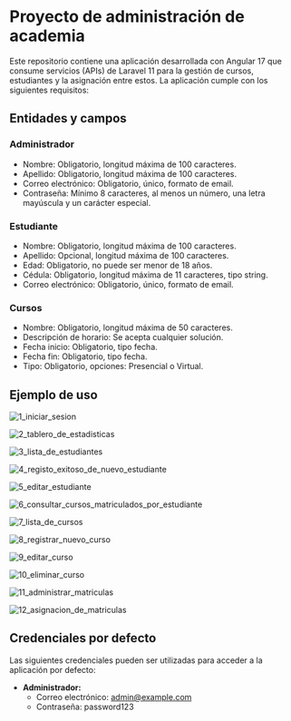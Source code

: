 # Proyecto de administración de academia

Este repositorio contiene una aplicación desarrollada con Angular 17 que consume servicios (APIs) de Laravel 11 para la gestión de cursos, estudiantes y la asignación entre estos. La aplicación cumple con los siguientes requisitos:

## Entidades y campos

### Administrador

-   Nombre: Obligatorio, longitud máxima de 100 caracteres.
-   Apellido: Obligatorio, longitud máxima de 100 caracteres.
-   Correo electrónico: Obligatorio, único, formato de email.
-   Contraseña: Mínimo 8 caracteres, al menos un número, una letra mayúscula y un carácter especial.

### Estudiante

-   Nombre: Obligatorio, longitud máxima de 100 caracteres.
-   Apellido: Opcional, longitud máxima de 100 caracteres.
-   Edad: Obligatorio, no puede ser menor de 18 años.
-   Cédula: Obligatorio, longitud máxima de 11 caracteres, tipo string.
-   Correo electrónico: Obligatorio, único, formato de email.

### Cursos

-   Nombre: Obligatorio, longitud máxima de 50 caracteres.
-   Descripción de horario: Se acepta cualquier solución.
-   Fecha inicio: Obligatorio, tipo fecha.
-   Fecha fin: Obligatorio, tipo fecha.
-   Tipo: Obligatorio, opciones: Presencial o Virtual.

## Ejemplo de uso

![1_iniciar_sesion](images/1_iniciar_sesion.png)

![2_tablero_de_estadisticas](images/2_tablero_de_estadisticas.png)

![3_lista_de_estudiantes](images/3_lista_de_estudiantes.png)

![4_registo_exitoso_de_nuevo_estudiante](images/4_registo_exitoso_de_nuevo_estudiante.png)

![5_editar_estudiante](images/5_editar_estudiante.png)

![6_consultar_cursos_matriculados_por_estudiante](images/6_consultar_cursos_matriculados_por_estudiante.png)

![7_lista_de_cursos](images/7_lista_de_cursos.png)

![8_registrar_nuevo_curso](images/8_registrar_nuevo_curso.png)

![9_editar_curso](images/9_editar_curso.png)

![10_eliminar_curso](images/10_eliminar_curso.png)

![11_administrar_matriculas](images/11_administrar_matriculas.png)

![12_asignacion_de_matriculas](images/12_asignacion_de_matriculas.png)

## Credenciales por defecto

Las siguientes credenciales pueden ser utilizadas para acceder a la aplicación por defecto:

- **Administrador:**
  - Correo electrónico: admin@example.com
  - Contraseña: password123







